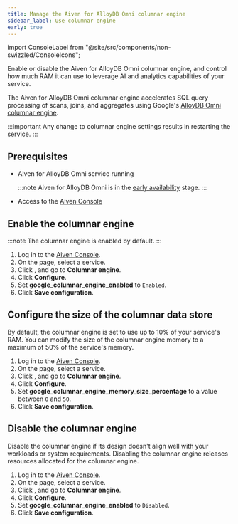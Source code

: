 ```yaml
---
title: Manage the Aiven for AlloyDB Omni columnar engine
sidebar_label: Use columnar engine
early: true
---
```


import ConsoleLabel from "@site/src/components/non-swizzled/ConsoleIcons";

Enable or disable the Aiven for AlloyDB Omni columnar engine, and control how much RAM it can use to leverage AI and analytics capabilities of your service.

The Aiven for AlloyDB Omni columnar engine accelerates SQL query processing of scans,
joins, and aggregates using Google's
[AlloyDB Omni columnar engine](https://cloud.google.com/alloydb/docs/columnar-engine/about).

:::important
Any change to columnar engine settings results in restarting the service.
:::

## Prerequisites

- Aiven for AlloyDB Omni service running

  :::note
  Aiven for AlloyDB Omni is in the
  [early availability](/docs/platform/concepts/beta_services#early-availability-) stage.
  :::

- Access to the [Aiven Console](https://console.aiven.io/)

## Enable the columnar engine

:::note
The columnar engine is enabled by default.
:::

1. Log in to the [Aiven Console](https://console.aiven.io/).
1. On the <ConsoleLabel name="Services"/> page, select a service.
1. Click <ConsoleLabel name="service settings"/>, and go to **Columnar engine**.
1. Click **Configure**.
1. Set **google_columnar_engine_enabled** to `Enabled`.
1. Click **Save configuration**.

## Configure the size of the columnar data store

By default, the columnar engine is set to use up to 10% of your service's RAM. You can
modify the size of the columnar engine memory to a maximum of 50% of the service's
memory.

1. Log in to the [Aiven Console](https://console.aiven.io/).
1. On the <ConsoleLabel name="Services"/> page, select a service.
1. Click <ConsoleLabel name="service settings"/>, and go to **Columnar engine**.
1. Click **Configure**.
1. Set **google_columnar_engine_memory_size_percentage** to a value between `0` and `50`.
1. Click **Save configuration**.

## Disable the columnar engine

Disable the columnar engine if its design doesn't align well with your workloads or system
requirements. Disabling the columnar engine releases resources allocated for the columnar
engine.

1. Log in to the [Aiven Console](https://console.aiven.io/).
1. On the <ConsoleLabel name="Services"/> page, select a service.
1. Click <ConsoleLabel name="service settings"/>, and go to **Columnar engine**.
1. Click **Configure**.
1. Set **google_columnar_engine_enabled** to `Disabled`.
1. Click **Save configuration**.
